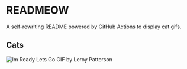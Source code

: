 # READMEOW

A self-rewriting README powered by GitHub Actions to display cat gifs.

## Cats

![Im Ready Lets Go GIF by Leroy Patterson](https://media4.giphy.com/media/CjmvTCZf2U3p09Cn0h/200.gif?cid=9acd02danr2sc5e8h721rl7v09r14tyysl4b0ld1r2upfg6i&ep=v1_gifs_search&rid=200.gif&ct=g)
